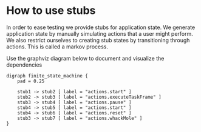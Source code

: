 # How to use stubs

In order to ease testing we provide stubs for application state. We generate
application state by manually simulating actions that a user might perform.
We also restrict ourselves to creating stub states by transitioning 
through actions. This is called a markov process.

Use the graphviz diagram below to document and visualize the dependencies

```graphviz
digraph finite_state_machine {
    pad = 0.25

    stub1 -> stub2 [ label = "actions.start" ]
    stub2 -> stub3 [ label = "actions.executeTaskFrame" ]
    stub3 -> stub4 [ label = "actions.pause" ]
    stub4 -> stub5 [ label = "actions.start" ]
    stub4 -> stub6 [ label = "actions.reset" ]
    stub3 -> stub7 [ label = "actions.whackMole" ]
}
```
